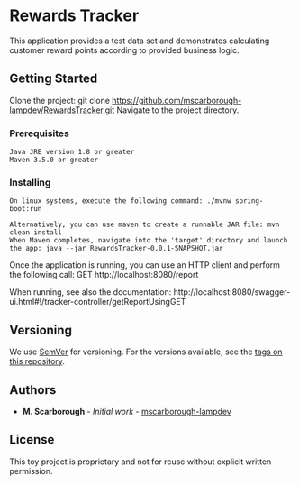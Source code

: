 # Rewards Tracker

This application provides a test data set and demonstrates calculating customer reward points according to provided business logic.

## Getting Started

Clone the project: git clone https://github.com/mscarborough-lampdev/RewardsTracker.git
Navigate to the project directory.


### Prerequisites

```
Java JRE version 1.8 or greater
Maven 3.5.0 or greater
```

### Installing

```
On linux systems, execute the following command: ./mvnw spring-boot:run
```

```
Alternatively, you can use maven to create a runnable JAR file: mvn clean install
When Maven completes, navigate into the 'target' directory and launch the app: java --jar RewardsTracker-0.0.1-SNAPSHOT.jar
```

Once the application is running, you can use an HTTP client and perform the following call:
GET http://localhost:8080/report

When running, see also the documentation: http://localhost:8080/swagger-ui.html#!/tracker-controller/getReportUsingGET

## Versioning

We use [SemVer](http://semver.org/) for versioning. For the versions available, see the [tags on this repository](https://github.com/your/project/tags). 

## Authors

* **M. Scarborough** - *Initial work* - [mscarborough-lampdev](https://github.com/mscarborough-lampdev)

## License

This toy project is proprietary and not for reuse without explicit written permission.
